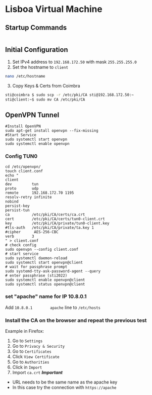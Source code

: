 # Lisboa Virtual Machine
## Startup Commands
```bash

```

## Initial Configuration
1. Set IPv4 address to `192.168.172.50` with mask `255.255.255.0`
2. Set the hostname to `client`
```sh
nano /etc/hostname

```
3. Copy Keys & Certs from Coimbra

```sh
sti@coimbra $ sudo scp -r /etc/pki/CA sti@192.168.172.50:~
sti@client:~$ sudo mv CA /etc/pki/CA
```

## OpenVPN Tunnel
```shell
#Install OpenVPN
sudo apt-get install openvpn --fix-missing
#Start Service
sudo systemctl start openvpn
sudo systemctl enable openvpn
```
### Config TUN0
```shell
cd /etc/openvpn/
touch client.conf
echo "
client
dev         tun
proto       udp
remote      192.168.172.70 1195
resolv-retry infinite
nobind
persist-key
persist-tun
ca          /etc/pki/CA/certs/ca.crt
cert        /etc/pki/CA/certs/tun0-client.crt
key         /etc/pki/CA/private/tun0-client.key
#tls-auth   /etc/pki/CA/private/ta.key 1
#cipher      AES-256-CBC
verb        3
" > client.conf
# check config
sudo openvpn --config client.conf
# start service
sudo systemctl daemon-reload
sudo systemctl start openvpn@client
# wait for passphrase prompt
sudo systemd-tty-ask-password-agent --query
# enter passphrase (sti2022)
sudo systemctl enable openvpn@client
sudo systemctl status openvpn@client
```

### set "apache" name for IP 10.8.0.1
Add `10.8.0.1        apache` line to `/etc/hosts`

### Install the CA on the browser and repeat the previous test
Example in Firefox:
1. Go to `Settings`
2. Go to `Privacy & Security`
3. Go to `Certificates`
4. Click `View Certificate`
5. Go to `Authorities`
6. Click in `Import`
7. Import `ca.crt`
***Important***
- URL needs to be the same name as the apache key
- In this case try the connection with `https://apache`
